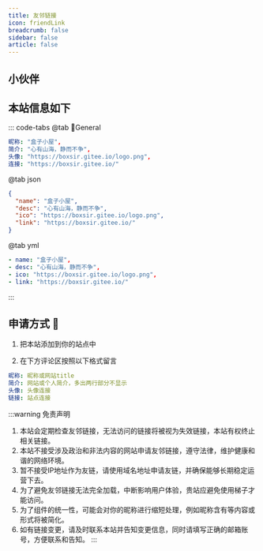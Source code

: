 ```yaml
---
title: 友邻链接
icon: friendLink
breadcrumb: false
sidebar: false
article: false
---
```


## 小伙伴

<MyCoverLink type="friend"/>
<script setup lang="ts">
import MyCoverLink from "@MyCoverLink";
</script>

## 本站信息如下

::: code-tabs
@tab 🌴General

```yml
昵称: "盒子小屋",
简介: "心有山海，静而不争",
头像: "https://boxsir.gitee.io/logo.png",
连接: "https://boxsir.gitee.io/"
```

@tab json

```json
{
  "name": "盒子小屋",
  "desc": "心有山海，静而不争",
  "ico": "https://boxsir.gitee.io/logo.png",
  "link": "https://boxsir.gitee.io/"
}
```
@tab yml

```yml
- name: "盒子小屋",
- desc: "心有山海，静而不争",
- ico: "https://boxsir.gitee.io/logo.png",
- link: "https://boxsir.gitee.io/"
```

:::

## 申请方式 :lollipop:

1. 把本站添加到你的站点中

2. 在下方评论区按照以下格式留言

```yml
昵称: 昵称或网站title
简介: 网站或个人简介，多出两行部分不显示
头像: 头像连接
链接: 站点连接
```


:::warning 免责声明

1. 本站会定期检查友邻链接，无法访问的链接将被视为失效链接，本站有权终止相关链接。
2. 本站不接受涉及政治和非法内容的网站申请友邻链接，遵守法律，维护健康和谐的网络环境。
3. 暂不接受IP地址作为友链，请使用域名地址申请友链，并确保能够长期稳定运营下去。
5. 为了避免友邻链接无法完全加载，中断影响用户体验，贵站应避免使用梯子才能访问。
4. 为了组件的统一性，可能会对你的昵称进行缩短处理，例如昵称含有<Badge text="博客" type="info"/><Badge text="xx的xx" type="info"/>等内容或形式将被简化。
6. 如有链接变更，请及时联系本站并告知变更信息，同时请填写正确的邮箱账号，方便联系和告知。
:::
